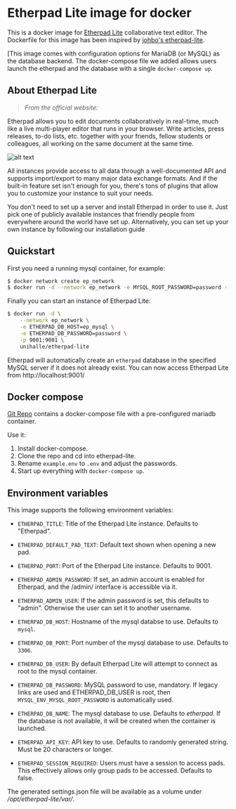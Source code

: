 # Etherpad Lite image for docker

This is a docker image for [Etherpad Lite](http://etherpad.org/) collaborative text editor. The Dockerfile for this image has been inspired by [johbo's etherpad-lite](https://registry.hub.docker.com/u/johbo/etherpad-lite/).

[This image comes with configuration options for MariaDB (or MySQL) as the database backend. The docker-compose file we added allows users launch the etherpad and the database with a single `docker-compose up`.

## About Etherpad Lite

> *From the official website:*

Etherpad allows you to edit documents collaboratively in real-time, much like a live multi-player editor that runs in your browser. Write articles, press releases, to-do lists, etc. together with your friends, fellow students or colleagues, all working on the same document at the same time.

![alt text](http://i.imgur.com/zYrGkg3.gif "Etherpad in action on PrimaryPad")

All instances provide access to all data through a well-documented API and supports import/export to many major data exchange formats. And if the built-in feature set isn't enough for you, there's tons of plugins that allow you to customize your instance to suit your needs.

You don't need to set up a server and install Etherpad in order to use it. Just pick one of publicly available instances that friendly people from everywhere around the world have set up. Alternatively, you can set up your own instance by following our installation guide

## Quickstart

First you need a running mysql container, for example:

```bash
$ docker network create ep_network
$ docker run -d --network ep_network -e MYSQL_ROOT_PASSWORD=password --name ep_mysql mariadb:10
```

Finally you can start an instance of Etherpad Lite:

```bash
$ docker run -d \
    --network ep_network \
    -e ETHERPAD_DB_HOST=ep_mysql \
    -e ETHERPAD_DB_PASSWORD=password \
    -p 9001:9001 \
    unihalle/etherpad-lite
```

Etherpad will automatically create an `etherpad` database in the specified MySQL server if it does not already exist.
You can now access Etherpad Lite from http://localhost:9001/

## Docker compose

[Git Repo](https://github.com/uni-halle/etherpad-lite-docker) contains a docker-compose file with a pre-configured mariadb container.

Use it:

1. Install docker-compose.
2. Clone the repo and cd into etherpad-lite.
3. Rename `example.env` to `.env` and adjust the passwords.
4. Start up everything with `docker-compose up`.

## Environment variables

This image supports the following environment variables:

* `ETHERPAD_TITLE`: Title of the Etherpad Lite instance. Defaults to "Etherpad".
* `ETHERPAD_DEFAULT_PAD_TEXT`: Default text shown when opening a new pad.
* `ETHERPAD_PORT`: Port of the Etherpad Lite instance. Defaults to 9001.
* `ETHERPAD_ADMIN_PASSWORD`: If set, an admin account is enabled for Etherpad,
and the /admin/ interface is accessible via it.
* `ETHERPAD_ADMIN_USER`: If the admin password is set, this defaults to "admin".
Otherwise the user can set it to another username.

* `ETHERPAD_DB_HOST`: Hostname of the mysql databse to use. Defaults to `mysql`.
* `ETHERPAD_DB_PORT`: Port number of the mysql database to use. Defaults to
`3306`.
* `ETHERPAD_DB_USER`: By default Etherpad Lite will attempt to connect as root
to the mysql container.
* `ETHERPAD_DB_PASSWORD`: MySQL password to use, mandatory. If legacy links
are used and ETHERPAD_DB_USER is root, then `MYSQL_ENV_MYSQL_ROOT_PASSWORD` is
automatically used.
* `ETHERPAD_DB_NAME`: The mysql database to use. Defaults to *etherpad*. If the
database is not available, it will be created when the container is launched.
* `ETHERPAD_API_KEY`: API key to use. Defaults to randomly generated string.
Must be 20 characters or longer.
* `ETHERPAD_SESSION_REQUIRED`: Users must have a session to access pads. This
effectively allows only group pads to be accessed. Defaults to false.

The generated settings.json file will be available as a volume under
*/opt/etherpad-lite/var/*.

